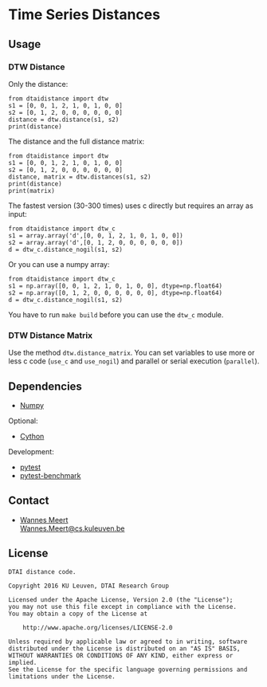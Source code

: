 # Time Series Distances

## Usage

### DTW Distance

Only the distance:

    from dtaidistance import dtw
    s1 = [0, 0, 1, 2, 1, 0, 1, 0, 0]
    s2 = [0, 1, 2, 0, 0, 0, 0, 0, 0]
    distance = dtw.distance(s1, s2)
    print(distance)

The distance and the full distance matrix:

    from dtaidistance import dtw
    s1 = [0, 0, 1, 2, 1, 0, 1, 0, 0]
    s2 = [0, 1, 2, 0, 0, 0, 0, 0, 0]
    distance, matrix = dtw.distances(s1, s2)
    print(distance)
    print(matrix)

The fastest version (30-300 times) uses c directly but requires an array as input:

    from dtaidistance import dtw_c
    s1 = array.array('d',[0, 0, 1, 2, 1, 0, 1, 0, 0])
    s2 = array.array('d',[0, 1, 2, 0, 0, 0, 0, 0, 0])
    d = dtw_c.distance_nogil(s1, s2)

Or you can use a numpy array:

    from dtaidistance import dtw_c
    s1 = np.array([0, 0, 1, 2, 1, 0, 1, 0, 0], dtype=np.float64)
    s2 = np.array([0, 1, 2, 0, 0, 0, 0, 0, 0], dtype=np.float64)
    d = dtw_c.distance_nogil(s1, s2)

You have to run `make build` before you can use the `dtw_c` module.


### DTW Distance Matrix

Use the method `dtw.distance_matrix`. You can set variables to use more or less c code (`use_c` and `use_nogil`) and parallel or serial execution (`parallel`).


## Dependencies

- [Numpy](http://www.numpy.org)

Optional:
- [Cython](http://cython.org)

Development:
- [pytest](http://doc.pytest.org)
- [pytest-benchmark](http://pytest-benchmark.readthedocs.io)


## Contact

- [Wannes Meert](https://people.cs.kuleuven.be/wannes.meert)  
  [Wannes.Meert@cs.kuleuven.be](mailto:Wannes.Meert@cs.kuleuven.be)


## License

    DTAI distance code.

    Copyright 2016 KU Leuven, DTAI Research Group

    Licensed under the Apache License, Version 2.0 (the "License");
    you may not use this file except in compliance with the License.
    You may obtain a copy of the License at

        http://www.apache.org/licenses/LICENSE-2.0

    Unless required by applicable law or agreed to in writing, software
    distributed under the License is distributed on an "AS IS" BASIS,
    WITHOUT WARRANTIES OR CONDITIONS OF ANY KIND, either express or implied.
    See the License for the specific language governing permissions and
    limitations under the License.

